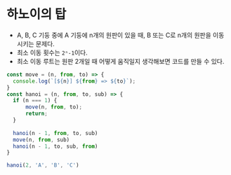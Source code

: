 # 하노이의 탑
- A, B, C 기둥 중에 A 기둥에 n개의 원판이 있을 때, B 또는 C로 n개의 원판을 이동 시키는 문제다.
- 최소 이동 횟수는 `2ⁿ-1`이다.
- 최소 이동 루트는 원판 2개일 때 어떻게 움직일지 생각해보면 코드를 만들 수 있다.

```js
const move = (n, from, to) => {
  console.log(`[${n}] ${from} => ${to}`);
}
const hanoi = (n, from, to, sub) => {
  if (n === 1) {
      move(n, from, to);
      return;
  }
 
  hanoi(n - 1, from, to, sub)
  move(n, from, sub)
  hanoi(n - 1, to, sub, from)
}

hanoi(2, 'A', 'B', 'C')
```
